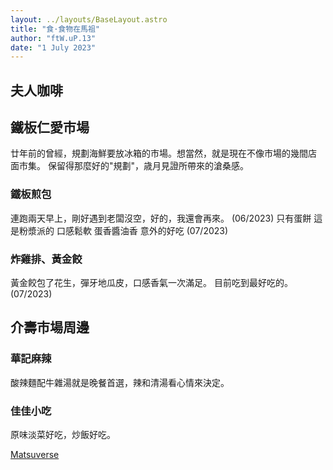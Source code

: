 ```yaml
---
layout: ../layouts/BaseLayout.astro
title: "食·食物在馬祖"
author: "ftW.uP.13"
date: "1 July 2023"
---
```

## 夫人咖啡

## 鐵板仁愛市場
廿年前的曾經，規劃海鮮要放冰箱的市場。想當然，就是現在不像市場的幾間店
面市集。 保留得那麼好的"規劃"，歳月見證所帶來的滄桑感。

### 鐵板煎包
連跑兩天早上，剛好遇到老闆沒空，好的，我還會再來。 (06/2023)
只有蛋餅 這是粉漿派的 口感鬆軟 蛋香醬油香 意外的好吃  (07/2023)

### 炸雞排、黃金餃
黃金餃包了花生，彈牙地瓜皮，口感香氣一次滿足。 目前吃到最好吃的。 (07/2023)

## 介壽市場周邊
### 華記麻辣
酸辣麵配牛雜湯就是晚餐首選，辣和清湯看心情來決定。

### 佳佳小吃
原味淡菜好吃，炒飯好吃。

[Matsuverse](/)
